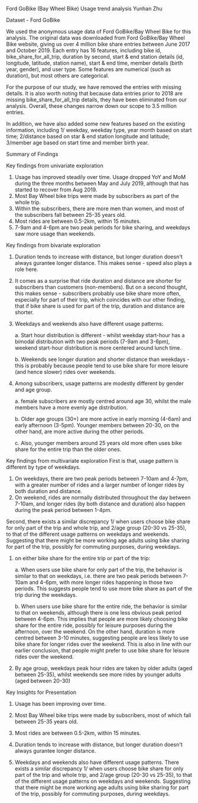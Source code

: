 Ford GoBike (Bay Wheel Bike) Usage trend analysis
Yunhan Zhu


Dataset - Ford GoBike

We used the anonymous usage data of Ford GoBike/Bay Wheel Bike for this analysis. The original data was downloaded from Ford GoBike/Bay Wheel Bike website, giving us over 4 million bike share entries between June 2017 and October 2019. Each entry has 16 features, including bike id, bike_share_for_all_trip, duration by second, start & end station details (id, longitude, latitude, station name), start & end time, member details (birth year, gender), and user type. Some features are numerical (such as duration), but most others are categorical.

For the purpose of our study, we have removed the entries with missing details. It is also worth noting that because data entries prior to 2018 are missing bike_share_for_all_trip details, they have been eliminated from our analysis. Overall, these changes narrow down our scope to 3.5 million entries.

In addition, we have also added some new features based on the existing information, including 1/ weekday, weekday type, year month based on start time; 2/distance based on star & end station longitude and latitude; 3/member age based on start time and member birth year.




Summary of Findings

Key findings from univariate exploration 
1. Usage has improved steadily over time. Usage dropped YoY and MoM during the three months between May and July 2019, although that has started to recover from Aug 2019.
2. Most Bay Wheel bike trips were made by subscribers as part of the whole trip. 
3. Within the subscribers, there are more men than women, and most of the subscribers fall between 25-35 years old.
4. Most rides are between 0.5-2km, within 15 minutes.
5. 7-9am and 4-6pm are two peak periods for bike sharing, and weekdays saw more usage than weekends.

Key findings from bivariate exploration
1. Duration tends to increase with distance, but longer duration doesn't always gurantee longer distance. This makes sense - speed also plays a role here.

2. It comes as a surprise that ride duration and distance are shorter for subscribers than customers (non-members). But on a second thought, this makes sense - subscribers probably use bike share more often, especially for part of their trip, which coincides with our other finding, that if bike share is used for part of the trip, duration and distance are shorter. 

3. Weekdays and weekends also have different usage patterns:

    a. Start hour distribution is different - whilst weekday start-hour has a bimodal distribution with two peak periods (7-9am and 3-6pm), weekend start-hour distribution is more centered around lunch time. 

    b. Weekends see longer duration and shorter distance than weekdays - this is probably because people tend to use bike share for more leisure (and hence slower) rides over weekends.

4. Among subscribers, usage patterns are modestly different by gender and age group.

    a. female subscribers are mostly centred around age 30, whilst the male members have a more evenly age distribution. 

    b. Older age groups (30+) are more active in early morning (4-6am) and early afternoon (3-5pm). Younger members between 20-30, on the other hand, are more active during the other periods. 

    c. Also, younger members around 25 years old more often uses bike share for the entire trip than the older ones. 

Key findings from multivariate exploration
First is that, usage pattern is different by type of weekdays. 
1. On weekdays, there are two peak periods between 7-10am and 4-7pm, with a greater number of rides and a larger number of longer rides by both duration and distance. 
2. On weekend, rides are normally distributed throughout the day between 7-10am, and longer rides (by both distance and duration) also happen during the peak period between 1-4pm.

Second, there exists a similar discrepancy 1/ when users choose bike share for only part of the trip and whole trip, and 2/age group (20-30 vs 25-35), to that of the different usage patterns on weekdays and weekends. Suggesting that there might be more working age adults using bike sharing for part of the trip, possibly for commuting purposes, during weekdays.

1. on either bike share for the entire trip or part of the trip:

    a. When users use bike share for only part of the trip, the behavior is similar to that on weekdays, i.e. there are two peak periods between 7-10am and 4-6pm, with more longer rides happening in those two periods. This suggests people tend to use more bike share as part of the trip during the weekdays.

    b. When users use bike share for the entire ride, the behavior is similar to that on weekends, although there is one less obvious peak period between 4-6pm. This implies that people are more likely choosing bike share for the entire ride, possibly for leisure purposes during the afternoon, over the weekend. On the other hand, duration is more centred between 3-10 minutes, suggesting people are less likely to use bike share for longer rides over the weekend. This is also in line with our earlier conclusion, that people might prefer to use bike share for leisure rides over the weekend.

2. By age group, weekdays peak hour rides are taken by older adults (aged between 25-35), whilst weekends see more rides by younger adults (aged between 20-30)




Key Insights for Presentation

1. Usage has been improving over time. 

2. Most Bay Wheel bike trips were made by subscribers, most of which fall between 25-35 years old. 

3. Most rides are between 0.5-2km, within 15 minutes.

4. Duration tends to increase with distance, but longer duration doesn't always gurantee longer distance.

5. Weekdays and weekends also have different usage patterns.  There exists a similar discrepancy 1/ when users choose bike share for only part of the trip and whole trip, and 2/age group (20-30 vs 25-35), to that of the different usage patterns on weekdays and weekends. Suggesting that there might be more working age adults using bike sharing for part of the trip, possibly for commuting purposes, during weekdays.
